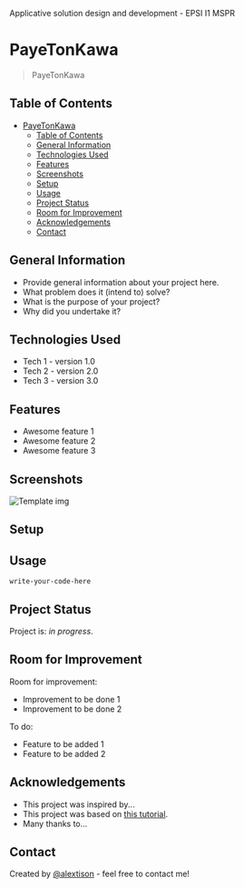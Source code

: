 Applicative solution design and development - EPSI I1 MSPR

# PayeTonKawa

> PayeTonKawa

## Table of Contents

- [PayeTonKawa](#payetonkawa)
  - [Table of Contents](#table-of-contents)
  - [General Information](#general-information)
  - [Technologies Used](#technologies-used)
  - [Features](#features)
  - [Screenshots](#screenshots)
  - [Setup](#setup)
  - [Usage](#usage)
  - [Project Status](#project-status)
  - [Room for Improvement](#room-for-improvement)
  - [Acknowledgements](#acknowledgements)
  - [Contact](#contact)

## General Information

- Provide general information about your project here.
- What problem does it (intend to) solve?
- What is the purpose of your project?
- Why did you undertake it?

## Technologies Used

- Tech 1 - version 1.0
- Tech 2 - version 2.0
- Tech 3 - version 3.0

## Features

- Awesome feature 1
- Awesome feature 2
- Awesome feature 3

## Screenshots

![Template img](./img/template.png)

## Setup

## Usage

`write-your-code-here`

## Project Status

Project is: _in progress_.

## Room for Improvement

Room for improvement:

- Improvement to be done 1
- Improvement to be done 2

To do:

- Feature to be added 1
- Feature to be added 2

## Acknowledgements

- This project was inspired by...
- This project was based on [this tutorial](https://www.example.com).
- Many thanks to...

## Contact

Created by [@alextison](https://www.github.com/alextison) - feel free to contact me!

<!-- ## License -->
<!-- This project is open source and available under the [... License](). -->
